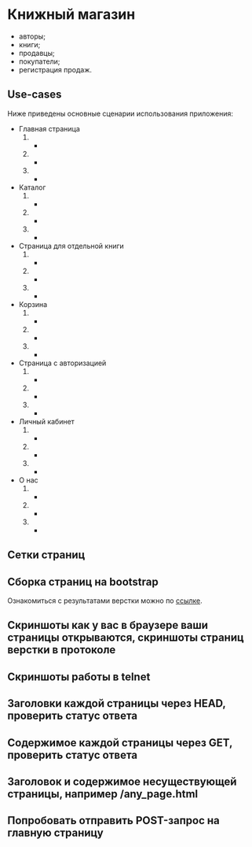 # Книжный магазин



* авторы;
* книги;
* продавцы;
* покупатели; 
* регистрация продаж.

## Use-cases

Ниже приведены основные сценарии использования приложения:

* Главная страница
    1. - 
    2. -
    3. -
* Каталог
    1. - 
    2. -
    3. -
* Страница для отдельной книги
    1. - 
    2. -
    3. -
* Корзина
    1. - 
    2. -
    3. -
* Страница с авторизацией
    1. - 
    2. -
    3. -
* Личный кабинет
    1. - 
    2. -
    3. -
* О нас
    1. - 
    2. -
    3. -

## Сетки страниц

## Сборка страниц на bootstrap


Ознакомиться с результатами верстки можно по [ссылке](html/).

## Скриншоты как у вас в браузере ваши страницы открываются, скриншоты страниц верстки в протоколе

## Скриншоты работы в telnet

## Заголовки каждой страницы через HEAD, проверить статус ответа

## Содержимое каждой страницы через GET, проверить статус ответа
## Заголовок и содержимое несуществующей страницы, например /any_page.html

## Попробовать отправить POST-запрос на главную страницу

